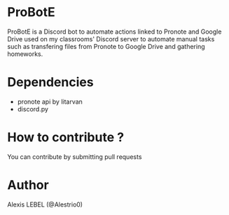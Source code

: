 # ProBotE
ProBotE is a Discord bot to automate actions linked to Pronote and Google Drive used on my classrooms' Discord server to automate manual tasks such as
transfering files from Pronote to Google Drive and gathering homeworks.

# Dependencies
- pronote api by litarvan
- discord.py

# How to contribute ?
You can contribute by submitting pull requests

# Author
Alexis LEBEL (@Alestrio0)
